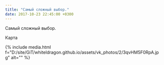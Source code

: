 ```yaml
---
title: "Самый сложный выбор."
date: 2017-10-23 22:45:00 +0300
---
```


Самый сложный выбор.

Карта

{% include media.html f="D:/site/GiT/whiteldragon.github.io/assets/vk_photos/2/3qvHM5F0RpA.jpg" alt="" %}
